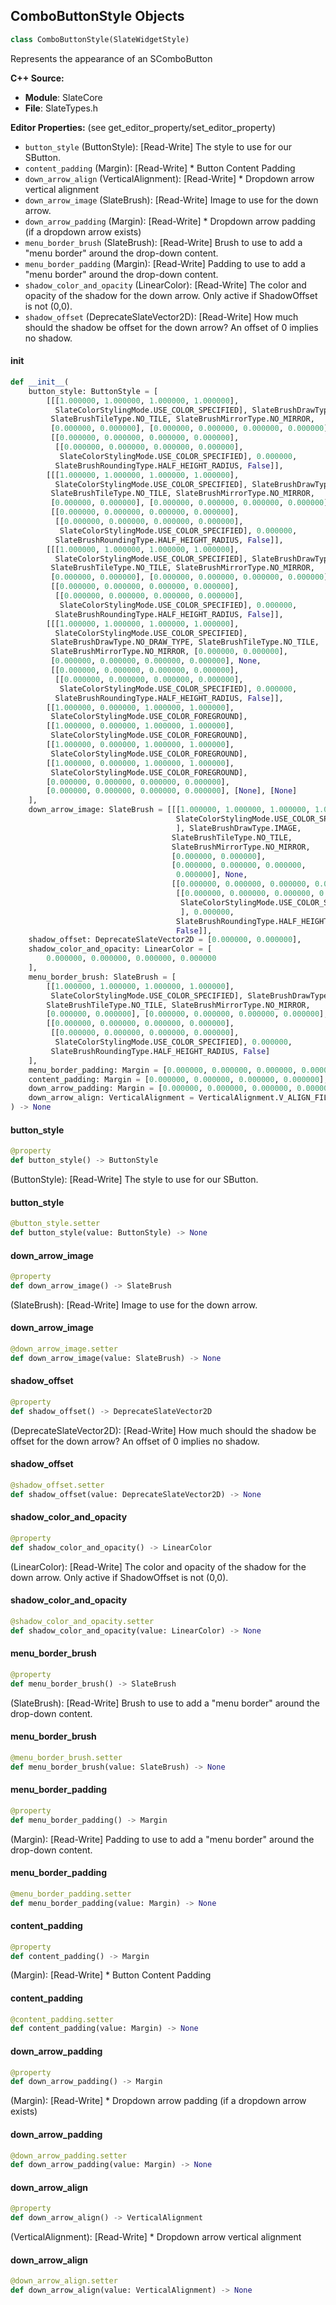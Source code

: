 ## ComboButtonStyle Objects

```python
class ComboButtonStyle(SlateWidgetStyle)
```

Represents the appearance of an SComboButton

**C++ Source:**

- **Module**: SlateCore
- **File**: SlateTypes.h

**Editor Properties:** (see get_editor_property/set_editor_property)

- ``button_style`` (ButtonStyle):  [Read-Write] The style to use for our SButton.
- ``content_padding`` (Margin):  [Read-Write] * Button Content Padding
- ``down_arrow_align`` (VerticalAlignment):  [Read-Write] * Dropdown arrow vertical alignment
- ``down_arrow_image`` (SlateBrush):  [Read-Write] Image to use for the down arrow.
- ``down_arrow_padding`` (Margin):  [Read-Write] * Dropdown arrow padding (if a dropdown arrow exists)
- ``menu_border_brush`` (SlateBrush):  [Read-Write] Brush to use to add a "menu border" around the drop-down content.
- ``menu_border_padding`` (Margin):  [Read-Write] Padding to use to add a "menu border" around the drop-down content.
- ``shadow_color_and_opacity`` (LinearColor):  [Read-Write] The color and opacity of the shadow for the down arrow.
  Only active if ShadowOffset is not (0,0).
- ``shadow_offset`` (DeprecateSlateVector2D):  [Read-Write] How much should the shadow be offset for the down arrow?
  An offset of 0 implies no shadow.

<a id="unreal.ComboButtonStyle.__init__"></a>

#### __init__

```python
def __init__(
    button_style: ButtonStyle = [
        [[[1.000000, 1.000000, 1.000000, 1.000000],
          SlateColorStylingMode.USE_COLOR_SPECIFIED], SlateBrushDrawType.IMAGE,
         SlateBrushTileType.NO_TILE, SlateBrushMirrorType.NO_MIRROR,
         [0.000000, 0.000000], [0.000000, 0.000000, 0.000000, 0.000000], None,
         [[0.000000, 0.000000, 0.000000, 0.000000],
          [[0.000000, 0.000000, 0.000000, 0.000000],
           SlateColorStylingMode.USE_COLOR_SPECIFIED], 0.000000,
          SlateBrushRoundingType.HALF_HEIGHT_RADIUS, False]],
        [[[1.000000, 1.000000, 1.000000, 1.000000],
          SlateColorStylingMode.USE_COLOR_SPECIFIED], SlateBrushDrawType.IMAGE,
         SlateBrushTileType.NO_TILE, SlateBrushMirrorType.NO_MIRROR,
         [0.000000, 0.000000], [0.000000, 0.000000, 0.000000, 0.000000], None,
         [[0.000000, 0.000000, 0.000000, 0.000000],
          [[0.000000, 0.000000, 0.000000, 0.000000],
           SlateColorStylingMode.USE_COLOR_SPECIFIED], 0.000000,
          SlateBrushRoundingType.HALF_HEIGHT_RADIUS, False]],
        [[[1.000000, 1.000000, 1.000000, 1.000000],
          SlateColorStylingMode.USE_COLOR_SPECIFIED], SlateBrushDrawType.IMAGE,
         SlateBrushTileType.NO_TILE, SlateBrushMirrorType.NO_MIRROR,
         [0.000000, 0.000000], [0.000000, 0.000000, 0.000000, 0.000000], None,
         [[0.000000, 0.000000, 0.000000, 0.000000],
          [[0.000000, 0.000000, 0.000000, 0.000000],
           SlateColorStylingMode.USE_COLOR_SPECIFIED], 0.000000,
          SlateBrushRoundingType.HALF_HEIGHT_RADIUS, False]],
        [[[1.000000, 1.000000, 1.000000, 1.000000],
          SlateColorStylingMode.USE_COLOR_SPECIFIED],
         SlateBrushDrawType.NO_DRAW_TYPE, SlateBrushTileType.NO_TILE,
         SlateBrushMirrorType.NO_MIRROR, [0.000000, 0.000000],
         [0.000000, 0.000000, 0.000000, 0.000000], None,
         [[0.000000, 0.000000, 0.000000, 0.000000],
          [[0.000000, 0.000000, 0.000000, 0.000000],
           SlateColorStylingMode.USE_COLOR_SPECIFIED], 0.000000,
          SlateBrushRoundingType.HALF_HEIGHT_RADIUS, False]],
        [[1.000000, 0.000000, 1.000000, 1.000000],
         SlateColorStylingMode.USE_COLOR_FOREGROUND],
        [[1.000000, 0.000000, 1.000000, 1.000000],
         SlateColorStylingMode.USE_COLOR_FOREGROUND],
        [[1.000000, 0.000000, 1.000000, 1.000000],
         SlateColorStylingMode.USE_COLOR_FOREGROUND],
        [[1.000000, 0.000000, 1.000000, 1.000000],
         SlateColorStylingMode.USE_COLOR_FOREGROUND],
        [0.000000, 0.000000, 0.000000, 0.000000],
        [0.000000, 0.000000, 0.000000, 0.000000], [None], [None]
    ],
    down_arrow_image: SlateBrush = [[[1.000000, 1.000000, 1.000000, 1.000000],
                                     SlateColorStylingMode.USE_COLOR_SPECIFIED
                                     ], SlateBrushDrawType.IMAGE,
                                    SlateBrushTileType.NO_TILE,
                                    SlateBrushMirrorType.NO_MIRROR,
                                    [0.000000, 0.000000],
                                    [0.000000, 0.000000, 0.000000,
                                     0.000000], None,
                                    [[0.000000, 0.000000, 0.000000, 0.000000],
                                     [[0.000000, 0.000000, 0.000000, 0.000000],
                                      SlateColorStylingMode.USE_COLOR_SPECIFIED
                                      ], 0.000000,
                                     SlateBrushRoundingType.HALF_HEIGHT_RADIUS,
                                     False]],
    shadow_offset: DeprecateSlateVector2D = [0.000000, 0.000000],
    shadow_color_and_opacity: LinearColor = [
        0.000000, 0.000000, 0.000000, 0.000000
    ],
    menu_border_brush: SlateBrush = [
        [[1.000000, 1.000000, 1.000000, 1.000000],
         SlateColorStylingMode.USE_COLOR_SPECIFIED], SlateBrushDrawType.IMAGE,
        SlateBrushTileType.NO_TILE, SlateBrushMirrorType.NO_MIRROR,
        [0.000000, 0.000000], [0.000000, 0.000000, 0.000000, 0.000000], None,
        [[0.000000, 0.000000, 0.000000, 0.000000],
         [[0.000000, 0.000000, 0.000000, 0.000000],
          SlateColorStylingMode.USE_COLOR_SPECIFIED], 0.000000,
         SlateBrushRoundingType.HALF_HEIGHT_RADIUS, False]
    ],
    menu_border_padding: Margin = [0.000000, 0.000000, 0.000000, 0.000000],
    content_padding: Margin = [0.000000, 0.000000, 0.000000, 0.000000],
    down_arrow_padding: Margin = [0.000000, 0.000000, 0.000000, 0.000000],
    down_arrow_align: VerticalAlignment = VerticalAlignment.V_ALIGN_FILL
) -> None
```

<a id="unreal.ComboButtonStyle.button_style"></a>

#### button_style

```python
@property
def button_style() -> ButtonStyle
```

(ButtonStyle):  [Read-Write] The style to use for our SButton.

<a id="unreal.ComboButtonStyle.button_style"></a>

#### button_style

```python
@button_style.setter
def button_style(value: ButtonStyle) -> None
```

<a id="unreal.ComboButtonStyle.down_arrow_image"></a>

#### down_arrow_image

```python
@property
def down_arrow_image() -> SlateBrush
```

(SlateBrush):  [Read-Write] Image to use for the down arrow.

<a id="unreal.ComboButtonStyle.down_arrow_image"></a>

#### down_arrow_image

```python
@down_arrow_image.setter
def down_arrow_image(value: SlateBrush) -> None
```

<a id="unreal.ComboButtonStyle.shadow_offset"></a>

#### shadow_offset

```python
@property
def shadow_offset() -> DeprecateSlateVector2D
```

(DeprecateSlateVector2D):  [Read-Write] How much should the shadow be offset for the down arrow?
An offset of 0 implies no shadow.

<a id="unreal.ComboButtonStyle.shadow_offset"></a>

#### shadow_offset

```python
@shadow_offset.setter
def shadow_offset(value: DeprecateSlateVector2D) -> None
```

<a id="unreal.ComboButtonStyle.shadow_color_and_opacity"></a>

#### shadow_color_and_opacity

```python
@property
def shadow_color_and_opacity() -> LinearColor
```

(LinearColor):  [Read-Write] The color and opacity of the shadow for the down arrow.
Only active if ShadowOffset is not (0,0).

<a id="unreal.ComboButtonStyle.shadow_color_and_opacity"></a>

#### shadow_color_and_opacity

```python
@shadow_color_and_opacity.setter
def shadow_color_and_opacity(value: LinearColor) -> None
```

<a id="unreal.ComboButtonStyle.menu_border_brush"></a>

#### menu_border_brush

```python
@property
def menu_border_brush() -> SlateBrush
```

(SlateBrush):  [Read-Write] Brush to use to add a "menu border" around the drop-down content.

<a id="unreal.ComboButtonStyle.menu_border_brush"></a>

#### menu_border_brush

```python
@menu_border_brush.setter
def menu_border_brush(value: SlateBrush) -> None
```

<a id="unreal.ComboButtonStyle.menu_border_padding"></a>

#### menu_border_padding

```python
@property
def menu_border_padding() -> Margin
```

(Margin):  [Read-Write] Padding to use to add a "menu border" around the drop-down content.

<a id="unreal.ComboButtonStyle.menu_border_padding"></a>

#### menu_border_padding

```python
@menu_border_padding.setter
def menu_border_padding(value: Margin) -> None
```

<a id="unreal.ComboButtonStyle.content_padding"></a>

#### content_padding

```python
@property
def content_padding() -> Margin
```

(Margin):  [Read-Write] * Button Content Padding

<a id="unreal.ComboButtonStyle.content_padding"></a>

#### content_padding

```python
@content_padding.setter
def content_padding(value: Margin) -> None
```

<a id="unreal.ComboButtonStyle.down_arrow_padding"></a>

#### down_arrow_padding

```python
@property
def down_arrow_padding() -> Margin
```

(Margin):  [Read-Write] * Dropdown arrow padding (if a dropdown arrow exists)

<a id="unreal.ComboButtonStyle.down_arrow_padding"></a>

#### down_arrow_padding

```python
@down_arrow_padding.setter
def down_arrow_padding(value: Margin) -> None
```

<a id="unreal.ComboButtonStyle.down_arrow_align"></a>

#### down_arrow_align

```python
@property
def down_arrow_align() -> VerticalAlignment
```

(VerticalAlignment):  [Read-Write] * Dropdown arrow vertical alignment

<a id="unreal.ComboButtonStyle.down_arrow_align"></a>

#### down_arrow_align

```python
@down_arrow_align.setter
def down_arrow_align(value: VerticalAlignment) -> None
```

<a id="unreal.ButtonStyle"></a>